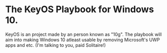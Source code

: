 # The KeyOS Playbook for Windows 10.
KeyOS is an project made by an person known as "10g".
The playbook will aim into making Windows 10 atleast usable by removing Microsoft's UWP apps and etc. (I'm talking to you, paid Solitaire!)
